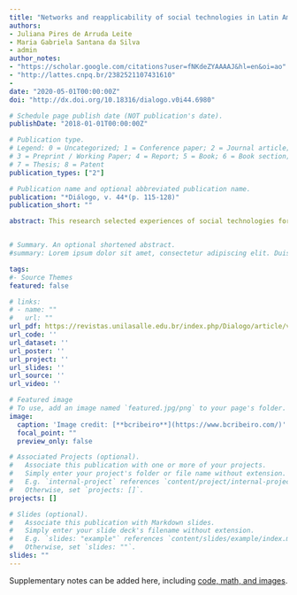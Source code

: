 ```yaml
---
title: "Networks and reapplicability of social technologies in Latin America agriculture and food"
authors:
- Juliana Pires de Arruda Leite
- Maria Gabriela Santana da Silva
- admin
author_notes:
- "https://scholar.google.com/citations?user=fNKdeZYAAAAJ&hl=en&oi=ao"
- "http://lattes.cnpq.br/2382521107431610"
- 
date: "2020-05-01T00:00:00Z"
doi: "http://dx.doi.org/10.18316/dialogo.v0i44.6980"

# Schedule page publish date (NOT publication's date).
publishDate: "2018-01-01T00:00:00Z"

# Publication type.
# Legend: 0 = Uncategorized; 1 = Conference paper; 2 = Journal article;
# 3 = Preprint / Working Paper; 4 = Report; 5 = Book; 6 = Book section;
# 7 = Thesis; 8 = Patent
publication_types: ["2"]

# Publication name and optional abbreviated publication name.
publication: "*Diálogo, v. 44*(p. 115‑128)"
publication_short: ""

abstract: This research selected experiences of social technologies for agriculture and food in four Latin American countries (Brazil, Mexico, Argentina and Colombia) and focused on understand the relevant factors for its reaplicability.  The methodology  includes document analysis and online  survey  with  the responsible organizations. The results suggest that networks with greater diversity of actors, the presence of an articulating organization and investments in technological diffusion are factors that impact on the reaplicability of these social technologies.


# Summary. An optional shortened abstract.
#summary: Lorem ipsum dolor sit amet, consectetur adipiscing elit. Duis posuere tellus ac convallis placerat. Proin tincidunt magna sed ex sollicitudin condimentum.

tags:
#- Source Themes
featured: false

# links:
# - name: ""
#   url: ""
url_pdf: https://revistas.unilasalle.edu.br/index.php/Dialogo/article/view/6980
url_code: ''
url_dataset: ''
url_poster: ''
url_project: ''
url_slides: ''
url_source: ''
url_video: ''

# Featured image
# To use, add an image named `featured.jpg/png` to your page's folder. 
image:
  caption: 'Image credit: [**bcribeiro**](https://www.bcribeiro.com/)'
  focal_point: ""
  preview_only: false

# Associated Projects (optional).
#   Associate this publication with one or more of your projects.
#   Simply enter your project's folder or file name without extension.
#   E.g. `internal-project` references `content/project/internal-project/index.md`.
#   Otherwise, set `projects: []`.
projects: []

# Slides (optional).
#   Associate this publication with Markdown slides.
#   Simply enter your slide deck's filename without extension.
#   E.g. `slides: "example"` references `content/slides/example/index.md`.
#   Otherwise, set `slides: ""`.
slides: ""
---
```


Supplementary notes can be added here, including [code, math, and images](https://wowchemy.com/docs/writing-markdown-latex/).
